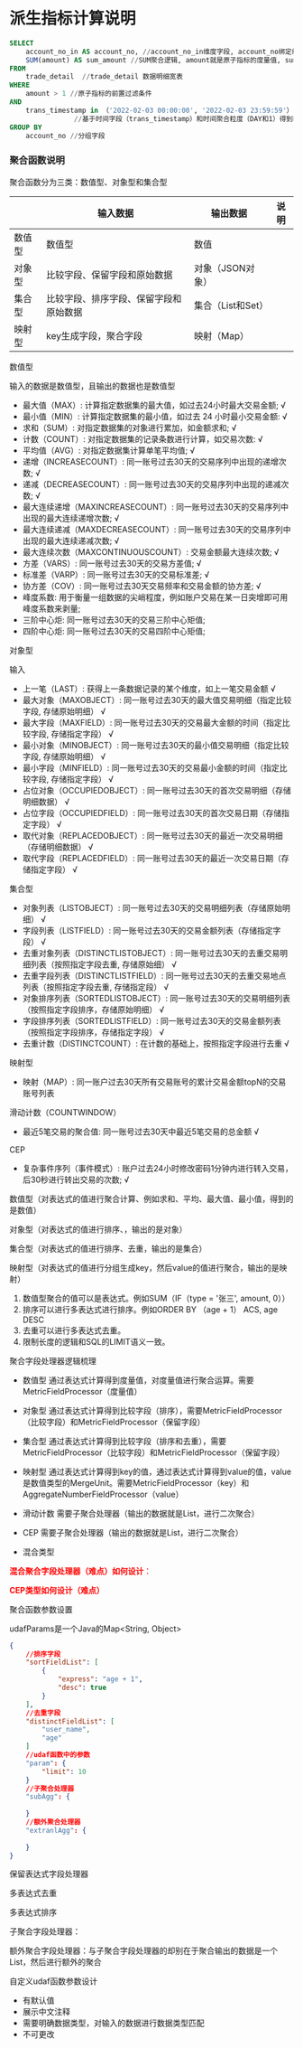 # 派生指标计算说明

```sql
SELECT
    account_no_in AS account_no, //account_no_in维度字段, account_no绑定维度
	SUM(amount) AS sum_amount //SUM聚合逻辑, amount就是原子指标的度量值, sum_amount指标名称
FROM 
	trade_detail  //trade_detail 数据明细宽表
WHERE
	amount > 1 //原子指标的前置过滤条件
AND
	trans_timestamp in （'2022-02-03 00:00:00', '2022-02-03 23:59:59'） 
				//基于时间字段（trans_timestamp）和时间聚合粒度（DAY和1）得到时间区间
GROUP BY 
	account_no //分组字段
```

### 聚合函数说明

聚合函数分为三类：数值型、对象型和集合型

|        | 输入数据                               | 输出数据          | 说明 |
| :----- | -------------------------------------- | ----------------- | ---- |
| 数值型 | 数值型                                 | 数值              |      |
| 对象型 | 比较字段、保留字段和原始数据           | 对象（JSON对象）  |      |
| 集合型 | 比较字段、排序字段、保留字段和原始数据 | 集合（List和Set） |      |
| 映射型 | key生成字段，聚合字段                  | 映射（Map）       |      |

数值型

输入的数据是数值型，且输出的数据也是数值型

- 最大值（MAX）: 计算指定数据集的最大值，如过去24小时最大交易金额; √
- 最小值（MIN）: 计算指定数据集的最小值，如过去 24 小时最小交易金额: √
- 求和（SUM）: 对指定数据集的对象进行累加，如金额求和; √
- 计数（COUNT）: 对指定数据集的记录条数进行计算，如交易次数: √
- 平均值（AVG）: 对指定数据集计算单笔平均值; √
- 递增（INCREASECOUNT）: 同一账号过去30天的交易序列中出现的递增次数; √
- 递减（DECREASECOUNT）: 同一账号过去30天的交易序列中出现的递减次数; √
- 最大连续递增（MAXINCREASECOUNT）: 同一账号过去30天的交易序列中出现的最大连续递增次数; √
- 最大连续递减（MAXDECREASECOUNT）: 同一账号过去30天的交易序列中出现的最大连续递减次数; √
- 最大连续次数（MAXCONTINUOUSCOUNT）: 交易金额最大连续次数; √
- 方差（VARS）: 同一账号过去30天的交易方差值; √
- 标准差（VARP）: 同一账号过去30天的交易标准差; √
- 协方差（COV）: 同一账号过去30天交易频率和交易金额的协方差; √
- 峰度系数: 用于衡量一组数据的尖峭程度，例如账户交易在某一日突增即可用峰度系数来剥量;
- 三阶中心炬: 同一账号过去30天的交易三阶中心矩值;
- 四阶中心炬: 同一账号过去30天的交易四阶中心矩值;

对象型

输入

- 上一笔（LAST）: 获得上一条数据记录的某个维度，如上一笔交易金额 √
- 最大对象（MAXOBJECT）: 同一账号过去30天的最大值交易明细（指定比较字段, 存储原始明细） √
- 最大字段（MAXFIELD）: 同一账号过去30天的交易最大金额的时间（指定比较字段, 存储指定字段） √
- 最小对象（MINOBJECT）: 同一账号过去30天的最小值交易明细（指定比较字段, 存储原始明细） √
- 最小字段（MINFIELD）: 同一账号过去30天的交易最小金额的时间（指定比较字段, 存储指定字段） √
- 占位对象（OCCUPIEDOBJECT）: 同一账号过去30天的首次交易明细（存储明细数据） √
- 占位字段（OCCUPIEDFIELD）: 同一账号过去30天的首次交易日期（存储指定字段） √
- 取代对象（REPLACEDOBJECT）: 同一账号过去30天的最近一次交易明细（存储明细数据） √
- 取代字段（REPLACEDFIELD）: 同一账号过去30天的最近一次交易日期（存储指定字段） √

集合型

- 对象列表（LISTOBJECT）: 同一账号过去30天的交易明细列表（存储原始明细） √
- 字段列表（LISTFIELD）: 同一账号过去30天的交易金额列表（存储指定字段） √
- 去重对象列表（DISTINCTLISTOBJECT）: 同一账号过去30天的去重交易明细列表（按照指定字段去重, 存储原始细） √
- 去重字段列表（DISTINCTLISTFIELD）: 同一账号过去30天的去重交易地点列表（按照指定字段去重, 存储指定段） √
- 对象排序列表（SORTEDLISTOBJECT）: 同一账号过去30天的交易明细列表（按照指定字段排序，存储原始明细） √
- 字段排序列表（SORTEDLISTFIELD）: 同一账号过去30天的交易金额列表（按照指定字段排序，存储指定字段） √
- 去重计数（DISTINCTCOUNT）: 在计数的基础上，按照指定字段进行去重 √

映射型

- 映射（MAP）: 同一账户过去30天所有交易账号的累计交易金额topN的交易账号列表

滑动计数（COUNTWINDOW）

- 最近5笔交易的聚合值: 同一账号过去30天中最近5笔交易的总金额 √

CEP

- 复杂事件序列（事件模式）: 账户过去24小时修改密码1分钟内进行转入交易，后30秒进行转出交易的次数; √



数值型（对表达式的值进行聚合计算、例如求和、平均、最大值、最小值，得到的是数值）

对象型（对表达式的值进行排序、，输出的是对象）

集合型（对表达式的值进行排序、去重，输出的是集合）

映射型（对表达式的值进行分组生成key，然后value的值进行聚合，输出的是映射）



1. 数值型聚合的值可以是表达式。例如SUM（IF（type = '张三', amount, 0））
2. 排序可以进行多表达式进行排序。例如ORDER BY （age + 1） ACS, age DESC
3. 去重可以进行多表达式去重。
4. 限制长度的逻辑和SQL的LIMIT语义一致。



聚合字段处理器逻辑梳理

- 数值型	通过表达式计算得到度量值，对度量值进行聚合运算。需要MetricFieldProcessor（度量值）

- 对象型	通过表达式计算得到比较字段（排序），需要MetricFieldProcessor（比较字段）和MetricFieldProcessor（保留字段）

- 集合型    通过表达式计算得到比较字段（排序和去重），需要MetricFieldProcessor（比较字段）和MetricFieldProcessor（保留字段）

- 映射型    通过表达式计算得到key的值，通过表达式计算得到value的值，value是数值类型的MergeUnit。需要MetricFieldProcessor（key）和AggregateNumberFieldProcessor（value）

- 滑动计数  需要子聚合处理器（输出的数据就是List<JSONObject>，进行二次聚合）

- CEP	需要子聚合处理器（输出的数据就是List<JSONObject>，进行二次聚合）
- 混合类型

<font color='red'>**混合聚合字段处理器（难点）如何设计**：</font>

<font color = 'red'>**CEP类型如何设计（难点）**</font>



聚合函数参数设置

udafParams是一个Java的Map<String, Object>

```json
{
    //排序字段
	"sortFieldList": [
        {
            "express": "age + 1",
            "desc": true
        }
    ],
    //去重字段
    "distinctFieldList": [
    	"user_name",
    	"age"
    ]
    //udaf函数中的参数
    "param": {
    	"limit": 10
	}
	//子聚合处理器
	"subAgg": {
        
    }
    //额外聚合处理器
	"extranlAgg": {
        
    }
}
```







保留表达式字段处理器

多表达式去重

多表达式排序

子聚合字段处理器：

额外聚合字段处理器：与子聚合字段处理器的却别在于聚合输出的数据是一个List<JSONObject>，然后进行额外的聚合



自定义udaf函数参数设计

- 有默认值
- 展示中文注释
- 需要明确数据类型，对输入的数据进行数据类型匹配
- 不可更改